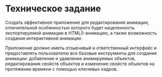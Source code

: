 # Техническое задание

Создать эффективное приложение для редактирования анимации, отличительной особенностью которого будет нацеленность экспортируемой анимации в HTML5-анимацию, а также возможность создания интерактивной анимации.

Приложение должно иметь отзывчивый и ответственный интерфейс и предоставлять пользователю все базовые инструменты для создания анимации: добавление и удавление анимируемых объектов, редактирования свойств объектов и изменение свойств объектов на протяжении времени с помощью ключевых кадров.
